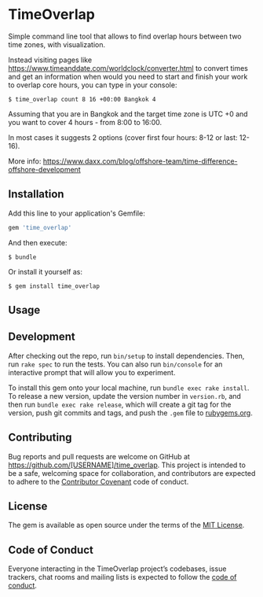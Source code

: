 # TimeOverlap

Simple command line tool that allows to find overlap hours between two time zones, with visualization.

Instead visiting pages like https://www.timeanddate.com/worldclock/converter.html
to convert times and get an information when would you need to start and finish your work to overlap core hours,
you can type in your console:

```
$ time_overlap count 8 16 +00:00 Bangkok 4
```

Assuming that you are in Bangkok and the target time zone is UTC +0
and you want to cover 4 hours - from 8:00 to 16:00.

In most cases it suggests 2 options (cover first four hours: 8-12 or last: 12-16).

More info: https://www.daxx.com/blog/offshore-team/time-difference-offshore-development

## Installation

Add this line to your application's Gemfile:

```ruby
gem 'time_overlap'
```

And then execute:

    $ bundle

Or install it yourself as:

    $ gem install time_overlap

## Usage


## Development

After checking out the repo, run `bin/setup` to install dependencies. Then, run `rake spec` to run the tests. You can also run `bin/console` for an interactive prompt that will allow you to experiment.

To install this gem onto your local machine, run `bundle exec rake install`. To release a new version, update the version number in `version.rb`, and then run `bundle exec rake release`, which will create a git tag for the version, push git commits and tags, and push the `.gem` file to [rubygems.org](https://rubygems.org).

## Contributing

Bug reports and pull requests are welcome on GitHub at https://github.com/[USERNAME]/time_overlap. This project is intended to be a safe, welcoming space for collaboration, and contributors are expected to adhere to the [Contributor Covenant](http://contributor-covenant.org) code of conduct.

## License

The gem is available as open source under the terms of the [MIT License](https://opensource.org/licenses/MIT).

## Code of Conduct

Everyone interacting in the TimeOverlap project’s codebases, issue trackers, chat rooms and mailing lists is expected to follow the [code of conduct](https://github.com/[USERNAME]/time_overlap/blob/master/CODE_OF_CONDUCT.md).
